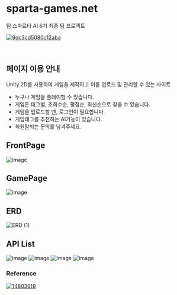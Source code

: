 # sparta-games.net
팀 스파르타 AI 6기 최종 팀 프로젝트

[![9dc3cd5080c12aba](https://github.com/creative-darkstar/sparta-games/assets/75594057/87795535-3de9-4122-ad51-4538f8872925)](https://sparta-games.net/)

<br>

## 페이지 이용 안내
Unity 2D를 사용하여 게임을 제작하고 이를 업로드 및 관리할 수 있는 사이트

- 누구나 게임을 플레이할 수 있습니다.
- 게임은 태그별, 조회수순, 평점순, 최신순으로 찾을 수 있습니다.
- 게임을 업로드할 땐, 로그인이 필요합니다.
- 게임태그를 추천하는 AI기능이 있습니다.
- 회원탈퇴는 문의를 남겨주세요.
  

## FrontPage
![image](https://github.com/creative-darkstar/sparta-games/assets/75594057/a6a60106-ac86-477a-bddc-a89931c2c150)

## GamePage
![image](https://github.com/creative-darkstar/sparta-games/assets/75594057/801ed672-743d-4977-a791-3c55d84517ba)

## ERD
![ERD (1)](https://github.com/creative-darkstar/sparta-games/assets/75594057/92704c90-67cf-4bfd-b9fe-dd51d5c138d2)

## API List
![image](https://github.com/creative-darkstar/sparta-games/assets/75594057/4bb86d9c-a066-4c84-b745-13548a564a98)
![image](https://github.com/creative-darkstar/sparta-games/assets/75594057/f933670b-dae1-4a10-bf43-a9f8e94d4096)
![image](https://github.com/creative-darkstar/sparta-games/assets/75594057/d5b807a8-71a2-4570-90d4-d919f2a4c4c7)
![image](https://github.com/creative-darkstar/sparta-games/assets/75594057/4a370985-f00b-44cd-99c6-a918ba55b815)


### Reference
[![14803619](https://github.com/creative-darkstar/sparta-games/assets/75594057/de03041a-ae9e-43d8-9633-82582544ede0)](https://itch.io/)
